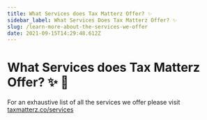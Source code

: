 ```yaml
---
title: What Services does Tax Matterz Offer? ✨
sidebar_label: What Services Does Tax Matterz Offer? ✨
slug: /learn-more-about-the-services-we-offer
date: 2021-09-15T14:29:48.612Z
---
```



# What Services does Tax Matterz Offer? ✨ 🚧

For an exhaustive list of all the services we offer please visit [taxmatterz.co/services](https://taxmatterz.co/services)